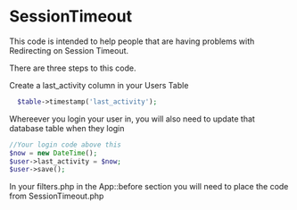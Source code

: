 SessionTimeout
==============

This code is intended to help people that are having problems with Redirecting on Session Timeout. 

There are three steps to this code. 

Create a last_activity column in your Users Table


```php 
  $table->timestamp('last_activity');

```

Whereever you login your user in, you will also need to update that database table when they login 


```php
//Your login code above this 
$now = new DateTime(); 
$user->last_activity = $now;
$user->save(); 

```

In your filters.php in the App::before section you will need to place the code from SessionTimeout.php 


